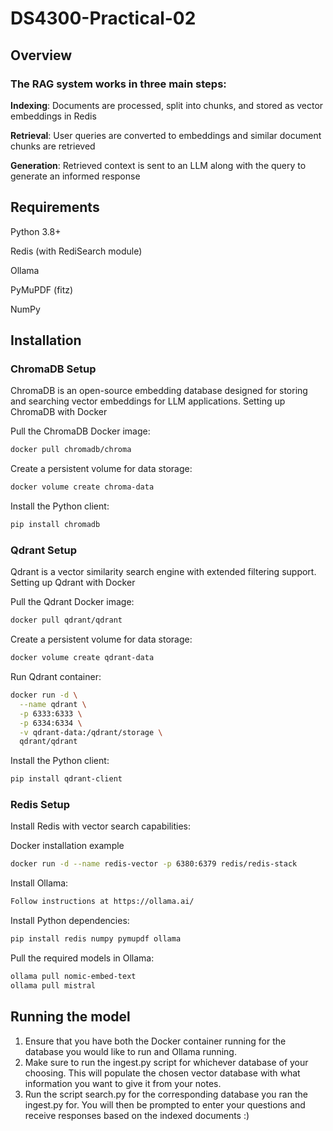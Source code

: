 # DS4300-Practical-02


## Overview
### The RAG system works in three main steps:

<b>Indexing</b>: Documents are processed, split into chunks, and stored as vector embeddings in Redis

<b>Retrieval</b>: User queries are converted to embeddings and similar document chunks are retrieved

<b>Generation</b>: Retrieved context is sent to an LLM along with the query to generate an informed response

## Requirements

Python 3.8+

Redis (with RediSearch module)

Ollama

PyMuPDF (fitz)

NumPy

## Installation

### ChromaDB Setup
ChromaDB is an open-source embedding database designed for storing and searching vector embeddings for LLM applications.
Setting up ChromaDB with Docker

Pull the ChromaDB Docker image:

```bash
docker pull chromadb/chroma
```
Create a persistent volume for data storage:
```bash
docker volume create chroma-data
```
Install the Python client:
```bash 
pip install chromadb
```

### Qdrant Setup
Qdrant is a vector similarity search engine with extended filtering support.
Setting up Qdrant with Docker

Pull the Qdrant Docker image:
```bash
docker pull qdrant/qdrant
```

Create a persistent volume for data storage:
```bash
docker volume create qdrant-data
```

Run Qdrant container:
```bash
docker run -d \
  --name qdrant \
  -p 6333:6333 \
  -p 6334:6334 \
  -v qdrant-data:/qdrant/storage \
  qdrant/qdrant
```
Install the Python client:
```bash
pip install qdrant-client
```

### Redis Setup
Install Redis with vector search capabilities:

Docker installation example
```bash
docker run -d --name redis-vector -p 6380:6379 redis/redis-stack
```

Install Ollama:

```bash
Follow instructions at https://ollama.ai/
```

Install Python dependencies:

```bash
pip install redis numpy pymupdf ollama
```

Pull the required models in Ollama:

```bash
ollama pull nomic-embed-text
ollama pull mistral
```
## Running the model

1. Ensure that you have both the Docker container running for the database you would like to run and Ollama running.
2. Make sure to run the ingest.py script for whichever database of your choosing. This will populate the chosen vector database with what information you want to give it from your notes.
3. Run the script search.py for the corresponding database you ran the ingest.py for. You will then be prompted to enter your questions and receive responses based on the indexed documents :)

